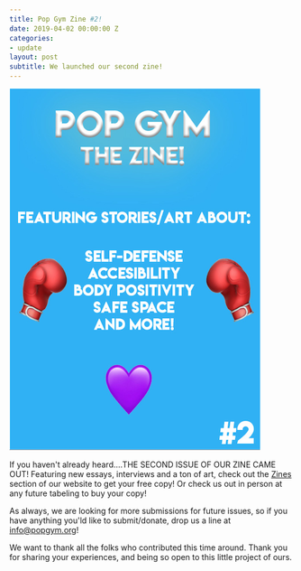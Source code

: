 ```yaml
---
title: Pop Gym Zine #2!
date: 2019-04-02 00:00:00 Z
categories:
- update
layout: post
subtitle: We launched our second zine!
---
```

![Pop Gym Issue #2](/assets/zinecover2.png)

If you haven't already heard....THE SECOND ISSUE OF OUR ZINE CAME OUT! Featuring new essays, interviews and a ton of art, check out the
[Zines](/zines.md) section of our website to get your free copy! Or check us out in person at any future tabeling to buy your copy!

As always, we are looking for more submissions for future issues, so if you have anything you'ld like to submit/donate, drop us a line at info@popgym.org!

We want to thank all the folks who contributed this time around. Thank you for sharing your experiences, and being so open to this
little project of ours.

